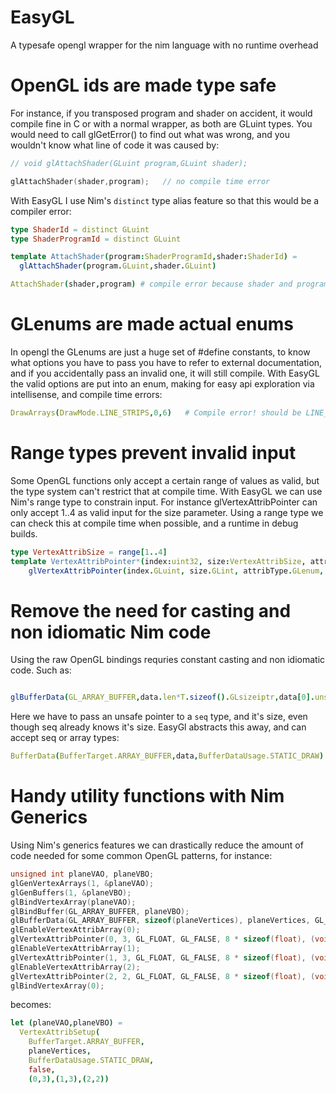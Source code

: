 # EasyGL
A typesafe opengl wrapper for the nim language with no runtime overhead

# OpenGL ids are made type safe

For instance, if you transposed program and shader on accident, it would compile fine in C or with a normal wrapper, as both are GLuint types. You would need to call glGetError() to find out what was wrong, and you wouldn't know what line of code it was caused by:

```c
// void glAttachShader(GLuint program,GLuint shader);

glAttachShader(shader,program);   // no compile time error

```

With EasyGL I use Nim's `distinct` type alias feature so that this would be a compiler error:

```nim
type ShaderId = distinct GLuint
type ShaderProgramId = distinct GLuint

template AttachShader(program:ShaderProgramId,shader:ShaderId) =
  glAttachShader(program.GLuint,shader.GLuint)

AttachShader(shader,program) # compile error because shader and program are transposed
```

# GLenums are made actual enums

In opengl the GLenums are just a huge set of #define constants, to know what options you have to pass you have to refer
to external documentation, and if you accidentally pass an invalid one, it will still compile. With EasyGL the valid options
are put into an enum, making for easy api exploration via intellisense, and compile time errors:

```nim
DrawArrays(DrawMode.LINE_STRIPS,0,6)   # Compile error! should be LINE_STRIP 
```

# Range types prevent invalid input

Some OpenGL functions only accept a certain range of values as valid, but the type system can't restrict that at compile time. With EasyGL we can use Nim's range type to constrain input. For instance glVertexAttribPointer can only accept 1..4 as valid input for the size parameter. Using a range type we can check this at compile time when possible, and a runtime in debug builds.

```nim
type VertexAttribSize = range[1..4] 
template VertexAttribPointer*(index:uint32, size:VertexAttribSize, attribType:VertexAttribType, normalized:bool, stride:int, offset:int)  =
    glVertexAttribPointer(index.GLuint, size.GLint, attribType.GLenum, normalized.GLboolean,stride.GLsizei, cast[pointer](offset))
```

# Remove the need for casting and non idiomatic Nim code

Using the raw OpenGL bindings requries constant casting and non idiomatic code. Such as:

```nim

glBufferData(GL_ARRAY_BUFFER,data.len*T.sizeof().GLsizeiptr,data[0].unsafeAddr,GL_STATIC_DRAW)

```

Here we have to pass an unsafe pointer to a `seq` type, and it's size, even though seq already knows it's size. EasyGl abstracts this away, and can accept seq or array types:

```nim
BufferData(BufferTarget.ARRAY_BUFFER,data,BufferDataUsage.STATIC_DRAW)
```

# Handy utility functions with Nim Generics

Using Nim's generics features we can drastically reduce the amount of code needed for some common OpenGL patterns, for instance:

```c
unsigned int planeVAO, planeVBO;
glGenVertexArrays(1, &planeVAO);
glGenBuffers(1, &planeVBO);
glBindVertexArray(planeVAO);
glBindBuffer(GL_ARRAY_BUFFER, planeVBO);
glBufferData(GL_ARRAY_BUFFER, sizeof(planeVertices), planeVertices, GL_STATIC_DRAW);
glEnableVertexAttribArray(0);
glVertexAttribPointer(0, 3, GL_FLOAT, GL_FALSE, 8 * sizeof(float), (void*)0);
glEnableVertexAttribArray(1);
glVertexAttribPointer(1, 3, GL_FLOAT, GL_FALSE, 8 * sizeof(float), (void*)(3 * sizeof(float)));
glEnableVertexAttribArray(2);
glVertexAttribPointer(2, 2, GL_FLOAT, GL_FALSE, 8 * sizeof(float), (void*)(6 * sizeof(float)));
glBindVertexArray(0);
```

becomes:

```nim
let (planeVAO,planeVBO) = 
  VertexAttribSetup(
    BufferTarget.ARRAY_BUFFER,
    planeVertices,
    BufferDataUsage.STATIC_DRAW,
    false,
    (0,3),(1,3),(2,2))
```

